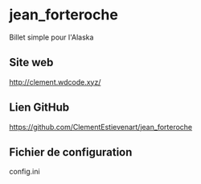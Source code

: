 # jean_forteroche
Billet simple pour l'Alaska

## Site web
http://clement.wdcode.xyz/

## Lien GitHub
https://github.com/ClementEstievenart/jean_forteroche

## Fichier de configuration
config.ini